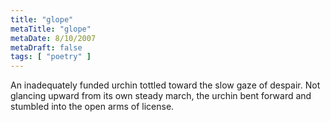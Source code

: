 ```yaml
---
title: "glope"
metaTitle: "glope"
metaDate: 8/10/2007
metaDraft: false
tags: [ "poetry" ]
---
```


An inadequately funded urchin tottled toward the slow gaze of despair. Not glancing upward from its own steady march, the urchin bent forward and stumbled into the open arms of license.